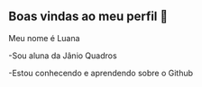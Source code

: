 ## Boas vindas ao meu perfil 🤟

Meu nome é Luana

-Sou aluna da Jânio Quadros

-Estou conhecendo e aprendendo sobre o Github 
